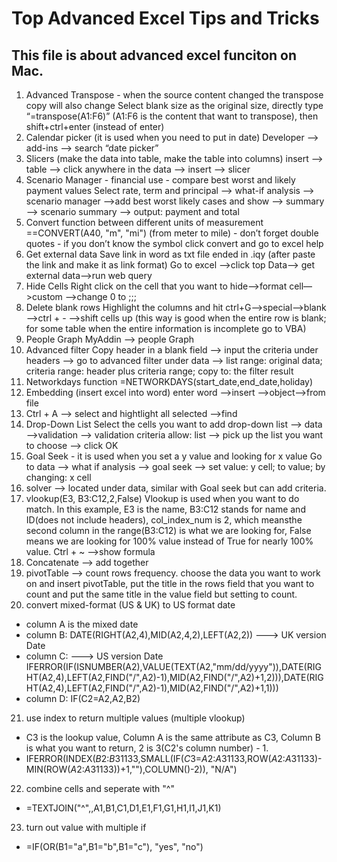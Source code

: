 Top Advanced Excel Tips and Tricks
===

This file is about advanced excel funciton on Mac.
---

1. Advanced Transpose - when the source content changed the transpose copy will also change
Select blank size as the original size, directly type “=transpose(A1:F6)” (A1:F6 is the content that want to transpose), then shift+ctrl+enter (instead of enter)
2. Calendar picker (it is used when you need to put in date)
Developer —> add-ins —> search “date picker”
3. Slicers (make the data into table, make the table into columns)
insert —> table —> click anywhere in the data —> insert —> slicer
4. Scenario Manager - financial use - compare best worst and likely payment values
Select rate, term and principal —> what-if analysis —> scenario manager —>add best worst likely cases and show —> summary —> scenario summary —> output: payment and total
5. Convert function between different units of measurement
==CONVERT(A40, "m", "mi") (from meter to mile) - don’t forget double quotes - if you don’t know the symbol click convert and go to excel help
6. Get external data
Save link in word as txt file ended in .iqy (after paste the link and make it as link format)
Go to excel —>click top Data—> get external data—>run web query
7. Hide Cells
Right click on the cell that you want to hide—>format cell—>custom —>change 0 to ;;;
8. Delete blank rows
Highlight the columns and hit ctrl+G—>special—>blank—>ctrl + - —>shift cells up (this way is good when the entire row is blank; for some table when the entire information is incomplete go to VBA)
9. People Graph
MyAddin —> people Graph
10. Advanced filter
Copy header in a blank field —> input the criteria under headers —> go to advanced filter under data —> list range: original data; criteria range: header plus criteria range; copy to: the filter result
11. Networkdays function
=NETWORKDAYS(start_date,end_date,holiday)
12. Embedding (insert excel into word)
enter word —>insert —>object—>from file
13. Ctrl + A —> select and hightlight all selected —>find
14. Drop-Down List
Select the cells you want to add drop-down list —> data —>validation —> validation criteria allow: list —> pick up the list you want to choose —> click OK
15. Goal Seek - it is used when you set a y value and looking for x value
Go to data —> what if analysis —> goal seek —> set value: y cell; to value; by changing: x cell
16. solver —> located under data, similar with Goal seek but can add criteria.
17.  vlookup(E3, B3:C12,2,False)
Vlookup is used when you want to do match. In this example, E3 is the name, B3:C12 stands for name and ID(does not include headers), col_index_num is 2, which meansthe second column in the range(B3:C12) is what we are looking for, False means we are looking for 100% value instead of True for nearly 100% value.
Ctrl + ~ —>show formula
18. Concatenate —> add together
19. pivotTable --> count rows frequency.
choose the data you want to work on and insert pivotTable, put the title in the rows field that you want to count and put the same title in the value field but setting to count.
20. convert mixed-format (US & UK) to US format date
* column A is the mixed date
* column B: DATE(RIGHT(A2,4),MID(A2,4,2),LEFT(A2,2)) ---> UK version Date
* column C: ---> US version Date IFERROR(IF(ISNUMBER(A2),VALUE(TEXT(A2,"mm/dd/yyyy")),DATE(RIGHT(A2,4),LEFT(A2,FIND("/",A2)-1),MID(A2,FIND("/",A2)+1,2))),DATE(RIGHT(A2,4),LEFT(A2,FIND("/",A2)-1),MID(A2,FIND("/",A2)+1,1)))
* column D: IF(C2=A2,A2,B2)
21. use index to return multiple values (multiple vlookup)
* C3 is the lookup value, Column A is the same attribute as C3, Column B is what you want to return, 2 is 3(C2's column number) - 1.
* IFERROR(INDEX($B$2:$B$31133,SMALL(IF($C$3=$A$2:$A$31133,ROW($A$2:$A$31133)- MIN(ROW($A$2:$A$31133))+1,""),COLUMN()-2)), "N/A")
22. combine cells and seperate with "^"
* =TEXTJOIN("^",,A1,B1,C1,D1,E1,F1,G1,H1,I1,J1,K1)
23. turn out value with multiple if
* =IF(OR(B1="a",B1="b",B1="c"), "yes", "no")
